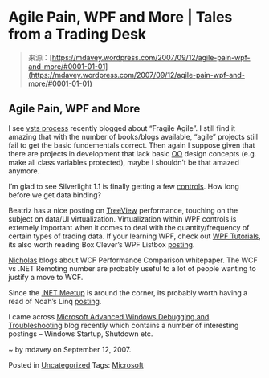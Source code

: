 <!--yml
category: 未分类
date: 2024-05-18 06:06:03
-->

# Agile Pain, WPF and More | Tales from a Trading Desk

> 来源：[https://mdavey.wordpress.com/2007/09/12/agile-pain-wpf-and-more/#0001-01-01](https://mdavey.wordpress.com/2007/09/12/agile-pain-wpf-and-more/#0001-01-01)

## Agile Pain, WPF and More

I see [vsts process](http://blogs.msdn.com/processblog/archive/2007/09/12/fragile-agile.aspx) recently blogged about “Fragile Agile”. I still find it amazing that with the number of books/blogs available, “agile” projects still fail to get the basic fundementals correct. Then again I suppose given that there are projects in development that lack basic [OO](http://en.wikipedia.org/wiki/Object-oriented_design) design concepts (e.g. make all class variables protected), maybe I shouldn’t be that amazed anymore.

I’m glad to see Silverlight 1.1 is finally getting a few [controls](http://blogs.msdn.com/gduthie/archive/2007/09/12/silverlight-1-1-gets-input-controls-in-latest-refresh.aspx). How long before we get data binding?

Beatriz has a nice posting on [TreeView](http://www.beacosta.com/2007/09/are-there-any-tricks-that-will-help-me_2888.html) performance, touching on the subject on data/UI virtualization. Virtualization within WPF controls is extemely important when it comes to deal with the quantity/frequency of certain types of trading data. If your learning WPF, check out [WPF Tutorials](http://wpf-tutorials.livejournal.com/), its also worth reading Box Clever’s WPF Listbox [posting](http://blogs.vbcity.com/xtab/archive/2007/09/07/8683.aspx).

[Nicholas](http://blogs.msdn.com/drnick/archive/2007/09/07/wcf-performance-comparisons.aspx) blogs about WCF Performance Comparison whitepaper. The WCF vs .NET Remoting number are probably useful to a lot of people wanting to justify a move to WCF.

Since the [.NET Meetup](http://dotnet.meetup.com/121/) is around the corner, its probably worth having a read of Noah’s Linq [posting](http://blogs.msdn.com/noahc/archive/2007/09/10/a-little-linq.aspx).

I came across [Microsoft Advanced Windows Debugging and Troubleshooting](http://blogs.msdn.com/ntdebugging/archive/2007/09/10/lpc-part-3-debugging-a-real-world-lpc-scenario.aspx) blog recently which contains a number of interesting postings – Windows Startup, Shutdown etc.

~ by mdavey on September 12, 2007.

Posted in [Uncategorized](https://mdavey.wordpress.com/category/uncategorized/)
Tags: [Microsoft](https://mdavey.wordpress.com/tag/microsoft/)